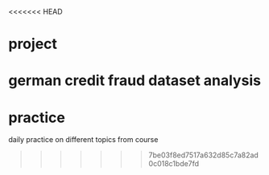 <<<<<<< HEAD
# project
german credit fraud dataset analysis
=======
# practice
daily practice on different topics from course
>>>>>>> 7be03f8ed7517a632d85c7a82ad0c018c1bde7fd
